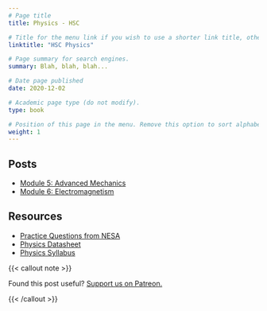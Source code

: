 ```yaml
---
# Page title
title: Physics - HSC

# Title for the menu link if you wish to use a shorter link title, otherwise remove this option.
linktitle: "HSC Physics"

# Page summary for search engines.
summary: Blah, blah, blah...

# Date page published
date: 2020-12-02

# Academic page type (do not modify).
type: book

# Position of this page in the menu. Remove this option to sort alphabetically.
weight: 1
---
```


## Posts

- [Module 5: Advanced Mechanics](physics-module-5)
- [Module 6: Electromagnetism](physics-module-6)

## Resources

- [Practice Questions from NESA](resource-nesa-bonus-questions/)
- [Physics Datasheet](/nesa/15010efc-f698-4c05-a841-4c1548a36afa/physics-formulae-sheet-data-sheet-periodic-table-hsc-exams-2019.pdf?MOD=AJPERES&CVID=)
- [Physics Syllabus](/nesa/ca65f106-4fb3-4aed-987c-1a9ba3427a31/physics-stage-6-syllabus-2017.pdf?MOD=AJPERES&CVID=)

{{< callout note >}}

Found this post useful? [Support us on Patreon.](https://patreon.com/schoolnotes)

{{< /callout >}}